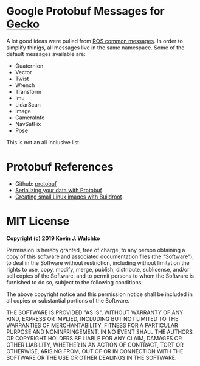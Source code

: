 # Google Protobuf Messages for [Gecko](https://github.com/gecko-robotics/gecko)

A lot good ideas were pulled from [ROS common messages](http://wiki.ros.org/common_msgs?distro=melodic). In order to simplify thinigs, all messages
live in the same namespace. Some of the default messages available are:

- Quaternion
- Vector
- Twist
- Wrench
- Transform
- Imu
- LidarScan
- Image
- CameraInfo
- NavSatFix
- Pose

This is not an all inclusive list.

# Protobuf References

- Github: [protobuf](https://github.com/protocolbuffers/protobuf)
- [Serializing your data with Protobuf](https://blog.conan.io/2019/03/06/Serializing-your-data-with-Protobuf.html)
- [Creating small Linux images with Buildroot](https://blog.conan.io/2019/08/27/Creating-small-Linux-images-with-Buildroot.html)

# MIT License

**Copyright (c) 2019 Kevin J. Walchko**

Permission is hereby granted, free of charge, to any person obtaining a copy of
this software and associated documentation files (the "Software"), to deal in
the Software without restriction, including without limitation the rights to
use, copy, modify, merge, publish, distribute, sublicense, and/or sell copies
of the Software, and to permit persons to whom the Software is furnished to do
so, subject to the following conditions:

The above copyright notice and this permission notice shall be included in all
copies or substantial portions of the Software.

THE SOFTWARE IS PROVIDED "AS IS", WITHOUT WARRANTY OF ANY KIND, EXPRESS OR
IMPLIED, INCLUDING BUT NOT LIMITED TO THE WARRANTIES OF MERCHANTABILITY, FITNESS
FOR A PARTICULAR PURPOSE AND NONINFRINGEMENT. IN NO EVENT SHALL THE AUTHORS OR
COPYRIGHT HOLDERS BE LIABLE FOR ANY CLAIM, DAMAGES OR OTHER LIABILITY, WHETHER
IN AN ACTION OF CONTRACT, TORT OR OTHERWISE, ARISING FROM, OUT OF OR IN
CONNECTION WITH THE SOFTWARE OR THE USE OR OTHER DEALINGS IN THE SOFTWARE.
